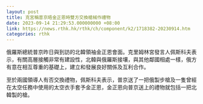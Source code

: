```yaml
---
layout: post
title: 克宮稱普京晤金正恩時雙方交換槍械作禮物
date: 2023-09-14 21:29:53.000000000 +08:00
link: https://news.rthk.hk/rthk/ch/component/k2/1718382-20230914.htm
categories: rthk
---
```


俄羅斯總統普京昨日與到訪的北韓領袖金正恩會面。克里姆林宮發言人佩斯科夫表示，有關高層接觸非常有建設性，北韓與俄羅斯接壤，與其他鄰國相處一樣，俄方有意在相互尊重的基礎上，建立和發展良好關係及互利合作。

至於兩國領導人有否交換禮物，佩斯科夫表示，普京送了一把俄製步槍及一隻曾經在太空任務中使用的太空衣手套予金正恩，金正恩向普京送上的禮物就包括一把北韓製的槍。
